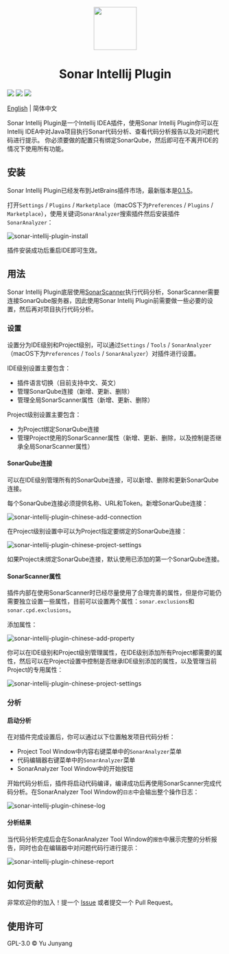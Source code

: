<p align="center">
<img width="100" src="https://note.yujunyang.com/static/2021/8/057b00d5f6f8f467f89293e3dfa246b6.png">
</p>

<h1 align="center">Sonar Intellij Plugin</h1>

<p>
<img src="https://img.shields.io/jetbrains/plugin/v/17542"/>
<img src="https://img.shields.io/jetbrains/plugin/d/17542"/>
<img src="https://img.shields.io/github/license/lowkeyfish/sonar-intellij-plugin"/>
</p>

[English](README.md) | 简体中文

Sonar Intellij Plugin是一个Intellij IDEA插件，使用Sonar Intellij Plugin你可以在Intellij IDEA中对Java项目执行Sonar代码分析、查看代码分析报告以及对问题代码进行提示。
你必须要做的配置只有绑定SonarQube，然后即可在不离开IDE的情况下使用所有功能。


## 安装

Sonar Intellij Plugin已经发布到JetBrains插件市场，最新版本是[0.1.5](https://plugins.jetbrains.com/plugin/17542-sonaranalyzer)。

打开`Settings` / `Plugins` / `Marketplace`（macOS下为`Preferences` / `Plugins` / `Marketplace`），使用关键词`SonarAnalyzer`搜索插件然后安装插件`SonarAnalyzer`：

![sonar-intellij-plugin-install](https://note.yujunyang.com/static/2021/8/6d863e1d7b882d586f695b149c83671c.png)

插件安装成功后重启IDE即可生效。

## 用法

Sonar Intellij Plugin底层使用[SonarScanner](https://docs.sonarqube.org/latest/analysis/scan/sonarscanner/)执行代码分析，SonarScanner需要连接SonarQube服务器，因此使用Sonar Intellij Plugin前需要做一些必要的设置，然后再对项目执行代码分析。

### 设置

设置分为IDE级别和Project级别，可以通过`Settings` / `Tools` / `SonarAnalyzer`（macOS下为`Preferences` / `Tools` / `SonarAnalyzer`）对插件进行设置。

IDE级别设置主要包含：

* 插件语言切换（目前支持中文、英文）
* 管理SonarQube连接（新增、更新、删除）
* 管理全局SonarScanner属性（新增、更新、删除）

Project级别设置主要包含：

* 为Project绑定SonarQube连接
* 管理Project使用的SonarScanner属性（新增、更新、删除，以及控制是否继承全局SonarScanner属性）

#### SonarQube连接

可以在IDE级别管理所有的SonarQube连接，可以新增、删除和更新SonarQube连接。

每个SonarQube连接必须提供名称、URL和Token。新增SonarQube连接：

![sonar-intellij-plugin-chinese-add-connection](https://note.yujunyang.com/static/2021/8/8c8571056a7f297f9a5d816f657e84f4.png)

在Project级别设置中可以为Project指定要绑定的SonarQube连接：

![sonar-intellij-plugin-chinese-project-settings](https://note.yujunyang.com/static/2021/8/08a91380e7f634041369872adf1c88e4.png?t=1)

如果Project未绑定SonarQube连接，默认使用已添加的第一个SonarQube连接。


#### SonarScanner属性

插件内部在使用SonarScanner时已经尽量使用了合理完善的属性，但是你可能仍需要独立设置一些属性，目前可以设置两个属性：`sonar.exclusions`和`sonar.cpd.exclusions`。

添加属性：

![sonar-intellij-plugin-chinese-add-property](https://note.yujunyang.com/static/2021/8/03b5135f1cd20e4d4711a8dbd7294e09.png)

你可以在IDE级别和Project级别管理属性，在IDE级别添加所有Project都需要的属性，然后可以在Project设置中控制是否继承IDE级别添加的属性，以及管理当前Project的专用属性：

![sonar-intellij-plugin-chinese-project-settings](https://note.yujunyang.com/static/2021/8/08a91380e7f634041369872adf1c88e4.png?t=1)

### 分析

#### 启动分析

在对插件完成设置后，你可以通过以下位置触发项目代码分析：

* Project Tool Window中内容右键菜单中的`SonarAnalyzer`菜单
* 代码编辑器右键菜单中的`SonarAnalyzer`菜单
* SonarAnalyzer Tool Window中的开始按钮

开始代码分析后，插件将启动代码编译，编译成功后再使用SonarScanner完成代码分析。在SonarAnalyzer Tool Window的`日志`中会输出整个操作日志：

![sonar-intellij-plugin-chinese-log](https://note.yujunyang.com/static/2021/8/3bf7ca60ceb9fdc6d707bd85ef65808e.png)


#### 分析结果

当代码分析完成后会在SonarAnalyzer Tool Window的`报告`中展示完整的分析报告，同时也会在编辑器中对问题代码行进行提示：

![sonar-intellij-plugin-chinese-report](https://note.yujunyang.com/static/2021/8/1d028ec39075b3abfd3d19faf707d8da.png)


## 如何贡献

非常欢迎你的加入！提一个 [Issue](https://github.com/lowkeyfish/sonar-intellij-plugin/issues/new) 或者提交一个 Pull Request。

## 使用许可

GPL-3.0 &copy; Yu Junyang









